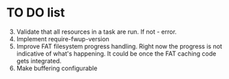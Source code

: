 # TO DO list

3. Validate that all resources in a task are run. If not - error.
6. Implement require-fwup-version
8. Improve FAT filesystem progress handling. Right now the progress is not
   indicative of what's happening. It could be once the FAT caching code gets
   integrated.
9. Make buffering configurable
